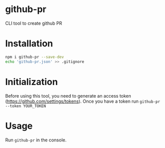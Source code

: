 # github-pr
CLI tool to create github PR

# Installation
```bash
npm i github-pr --save-dev
echo 'github-pr.json' >> .gitignore
```

# Initialization
Before using this tool, you need to generate an access token (https://github.com/settings/tokens). Once you have a token run
`github-pr --token YOUR_TOKEN`

# Usage
Run `github-pr` in the console.
